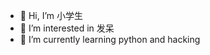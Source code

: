 - 👋 Hi, I’m 小学生
- 👀 I’m interested in 发呆
- 🌱 I’m currently learning python and hacking

<!---
vbnmjj/vbnmjj is a ✨ special ✨ repository because its `README.md` (this file) appears on your GitHub profile.
You can click the Preview link to take a look at your changes.
--->
